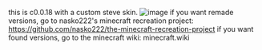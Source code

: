 this is c0.0.18 with a custom steve skin.
![image](https://github.com/user-attachments/assets/5390e06a-be85-4efc-9393-f4af861b8d46)
if you want remade versions, go to nasko222's minecraft recreation project: https://github.com/nasko222/the-minecraft-recreation-project
if you want found versions, go to the minecraft wiki: minecraft.wiki
